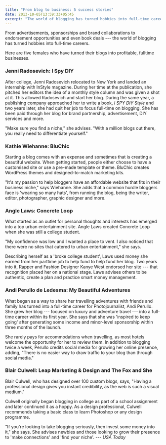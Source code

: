 ```yaml
---
title: "From blog to business: 5 success stories"
date: 2013-10-05T13:59:33+05:45
excerpt: "The world of blogging has turned hobbies into full-time careers."
---
```


From advertisements, sponsorships and brand collaborations to endorsement opportunities and even book deals --- the world of blogging has turned hobbies into full-time careers.

Here are five females who have turned their blogs into profitable, fulltime businesses.

### Jenni Radosevich: I Spy DIY

After college, Jenni Radosevich relocated to New York and landed an internship with InStyle magazine. During her time at the publication, she pitched her editors the idea of a monthly style column and was given a shot at it. This allowed Radosevich and start her blog. During the same year, a publishing company approached her to write a book, *I SPY DIY Style* and two years later, she had quit her job to focus full-time on blogging. She has been paid through her blog for brand partnership, advertisement, DIY services and more.

"Make sure you find a niche," she advises. "With a million blogs out there, you really need to differentiate yourself."

### Kathie Wiehanne: BluChic

Starting a blog comes with an expense and sometimes that is creating a beautiful website. When getting started, people either choose to have a customised site or use a pre-made template or theme. BluChic creates WordPress themes and designed-to-match marketing kits.

"It's my passion to help bloggers have an affordable website that fits in their business niche," says Wiehanne. She adds that a common hurdle bloggers face is 'wearing so many hats', from running the blog, being the writer, editor, photographer, graphic designer and more.

### Angle Laws: Concrete Loop

What started as an outlet for personal thoughts and interests has emerged into a top urban entertainment site. Angle Laws created Concrete Loop when she was still a college student.

"My confidence was low and I wanted a place to vent. I also noticed that there were no sites that catered to urban entertainment," she says.

Describing herself as a 'broke college student', Laws used money she earned from her parttime job to help fund to help fund her blog. Two years into it, Rapper and Fashion Designer Kanye West endorsed her site --- that recognition placed her on a national stage. Laws advises others to be authentic, create a plan and practice smart money management.

### Andi Perullo de Ledesma: My Beautiful Adventures

What began as a way to share her travelling adventures with friends and family has turned into a full-time career for Photojournalist, Andi Perullo. She grew her blog --- focused on luxury and adventure travel --- into a full-time career within its first year. She says that she was 'inspired to keep going' after generating some income and minor-level sponsorship within three months of the launch.

She rarely pays for accommodations when travelling, as most hotels welcome the opportunity for her to review them. In addition to blogging twice a week, Perullo credits social media for growing her online presence, adding, "There is no easier way to draw traffic to your blog than through social media."

### Blair Culwell: Leap Marketing & Design and The Fox and She

Blair Culwell, who has designed over 100 custom blogs, says, "Having a professional design gives you instant credibility, as the web is such a visual medium."

Culwell originally began blogging in college as part of a school assignment and later continued it as a hoppy. As a design professional, Culwell recommends taking a basic class to learn Photoshop or any design programme.

"If you're looking to take blogging seriously, then invest some money into it," she says. She advises newbies and those looking to grow their presence to 'make connections' and 'find your niche'. --- *USA Today*
